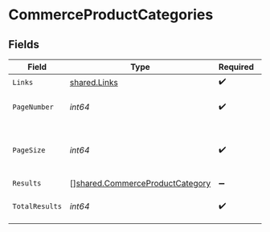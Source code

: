 # CommerceProductCategories


## Fields

| Field                                                                                     | Type                                                                                      | Required                                                                                  | Description                                                                               |
| ----------------------------------------------------------------------------------------- | ----------------------------------------------------------------------------------------- | ----------------------------------------------------------------------------------------- | ----------------------------------------------------------------------------------------- |
| `Links`                                                                                   | [shared.Links](../../../pkg/models/shared/links.md)                                       | :heavy_check_mark:                                                                        | N/A                                                                                       |
| `PageNumber`                                                                              | *int64*                                                                                   | :heavy_check_mark:                                                                        | Current page number.                                                                      |
| `PageSize`                                                                                | *int64*                                                                                   | :heavy_check_mark:                                                                        | Number of items to return in results array.                                               |
| `Results`                                                                                 | [][shared.CommerceProductCategory](../../../pkg/models/shared/commerceproductcategory.md) | :heavy_minus_sign:                                                                        | N/A                                                                                       |
| `TotalResults`                                                                            | *int64*                                                                                   | :heavy_check_mark:                                                                        | Total number of items.                                                                    |